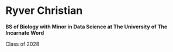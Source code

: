 # Ryver Christian

**BS of Biology with Minor in Data Science at The University of The Incarnate Word**

Class of 2028

